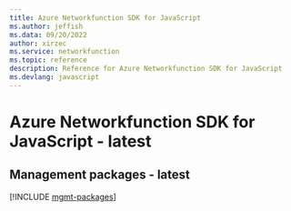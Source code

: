 ```yaml
---
title: Azure Networkfunction SDK for JavaScript
ms.author: jeffish
ms.data: 09/20/2022
author: xirzec
ms.service: networkfunction
ms.topic: reference
description: Reference for Azure Networkfunction SDK for JavaScript
ms.devlang: javascript
---
```

# Azure Networkfunction SDK for JavaScript - latest

## Management packages - latest
[!INCLUDE [mgmt-packages](networkfunction-mgmt-index.md)]